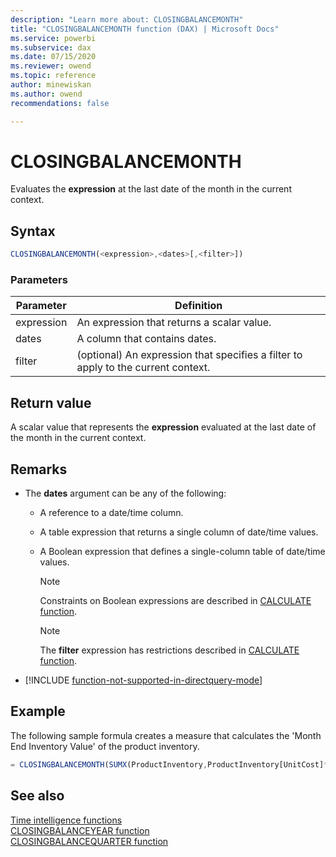 ```yaml
---
description: "Learn more about: CLOSINGBALANCEMONTH"
title: "CLOSINGBALANCEMONTH function (DAX) | Microsoft Docs"
ms.service: powerbi 
ms.subservice: dax 
ms.date: 07/15/2020
ms.reviewer: owend
ms.topic: reference
author: minewiskan
ms.author: owend 
recommendations: false

---
```

# CLOSINGBALANCEMONTH

Evaluates the **expression** at the last date of the month in the current context.  
  
## Syntax  
  
```js
CLOSINGBALANCEMONTH(<expression>,<dates>[,<filter>])  
```
  
### Parameters  
  
|Parameter|Definition|  
|-------------|--------------|  
|expression|An expression that returns a scalar value.|  
|dates|A column that contains dates.|  
|filter|(optional) An expression that specifies a filter to apply to the current context.|  
  
## Return value

A scalar value that represents the **expression** evaluated at the last date of the month in the current context.  
  
## Remarks

- The **dates** argument can be any of the following:  
  
  - A reference to a date/time column.  
  
  - A table expression that returns a single column of date/time values.  
  
  - A Boolean expression that defines a single-column table of date/time values.  
  
    > [!NOTE]  
    > Constraints on Boolean expressions are described in [CALCULATE function](calculate-function-dax.md).  
  
    > [!NOTE]  
    > The **filter** expression has restrictions described in [CALCULATE function](calculate-function-dax.md).  
  
- [!INCLUDE [function-not-supported-in-directquery-mode](includes/function-not-supported-in-directquery-mode.md)]
  
## Example

The following sample formula creates a measure that calculates the 'Month End Inventory Value' of the product inventory.  
  
```js
= CLOSINGBALANCEMONTH(SUMX(ProductInventory,ProductInventory[UnitCost]*ProductInventory[UnitsBalance]),DateTime[DateKey])  
```
  
## See also

[Time intelligence functions](time-intelligence-functions-dax.md)  
[CLOSINGBALANCEYEAR function](closingbalanceyear-function-dax.md)  
[CLOSINGBALANCEQUARTER function](closingbalancequarter-function-dax.md)  
